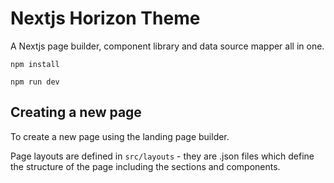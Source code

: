 # Nextjs Horizon Theme

A Nextjs page builder, component library and data source mapper all in one.

```
npm install
```

```
npm run dev
```

## Creating a new page

To create a new page using the landing page builder.

Page layouts are defined in `src/layouts` - they are .json files which define the structure of the page including the sections and components.
